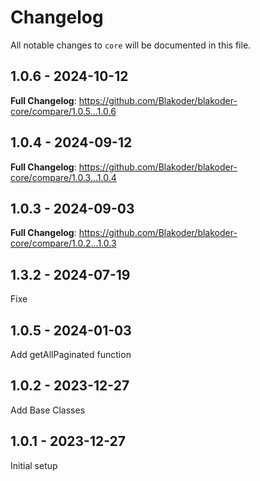 # Changelog

All notable changes to `core` will be documented in this file.

## 1.0.6 - 2024-10-12

**Full Changelog**: https://github.com/Blakoder/blakoder-core/compare/1.0.5...1.0.6

## 1.0.4 - 2024-09-12

**Full Changelog**: https://github.com/Blakoder/blakoder-core/compare/1.0.3...1.0.4

## 1.0.3 - 2024-09-03

**Full Changelog**: https://github.com/Blakoder/blakoder-core/compare/1.0.2...1.0.3

## 1.3.2 - 2024-07-19

Fixe

## 1.0.5 - 2024-01-03

Add getAllPaginated function

## 1.0.2 - 2023-12-27

Add Base Classes

## 1.0.1 - 2023-12-27

Initial setup
